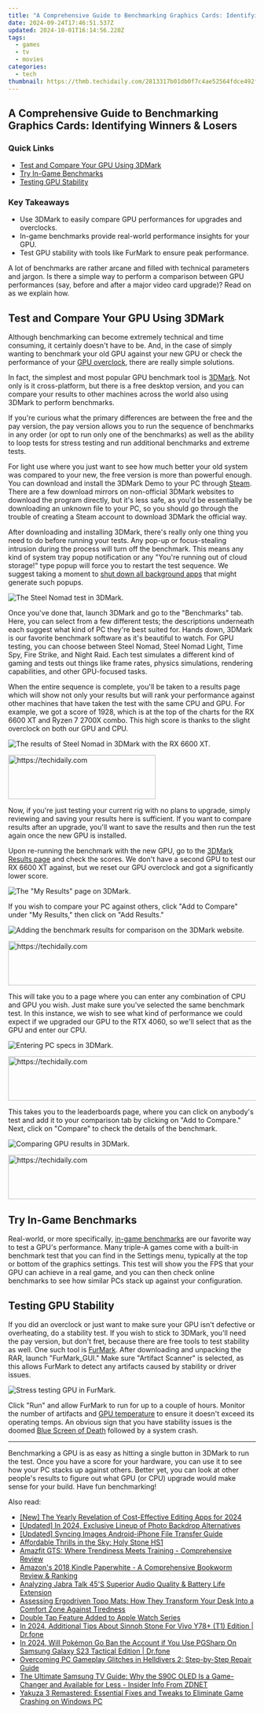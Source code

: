 ```yaml
---
title: "A Comprehensive Guide to Benchmarking Graphics Cards: Identifying Winners & Losers"
date: 2024-09-24T17:46:51.537Z
updated: 2024-10-01T16:14:56.220Z
tags:
  - games
  - tv
  - movies
categories:
  - tech
thumbnail: https://thmb.techidaily.com/2813317b01db0f7c4ae52564fdce492f88f0016328d542565dd1aa28d152d580.jpg
---
```


## A Comprehensive Guide to Benchmarking Graphics Cards: Identifying Winners & Losers

### Quick Links

* [Test and Compare Your GPU Using 3DMark](https://screen-mirror.techidaily.com/in-2024-recommended-best-applications-for-mirroring-your-xiaomi-13-ultra-screen-drfone-by-drfone-android/)
* [Try In-Game Benchmarks](https://location-social.techidaily.com/in-2024-why-your-whatsapp-live-location-is-not-updating-and-how-to-fix-on-your-vivo-s17-pro-drfone-by-drfone-virtual-android/)
* [Testing GPU Stability](https://screen-capture.techidaily.com/new-capturing-webcasts-without-payment-fees-for-2024/)

### Key Takeaways

* Use 3DMark to easily compare GPU performances for upgrades and overclocks.
* In-game benchmarks provide real-world performance insights for your GPU.
* Test GPU stability with tools like FurMark to ensure peak performance.

 A lot of benchmarks are rather arcane and filled with technical parameters and jargon. Is there a simple way to perform a comparison between GPU performances (say, before and after a major video card upgrade)? Read on as we explain how.

##  Test and Compare Your GPU Using 3DMark

 Although benchmarking can become extremely technical and time consuming, it certainly doesn't have to be. And, in the case of simply wanting to benchmark your old GPU against your new GPU or check the performance of your [GPU overclock](https://desktop-recording.techidaily.com/new-in-2024-top-5-android-screen-recorders-essential-app-selection/), there are really simple solutions.

 In fact, the simplest and most popular GPU benchmark tool is [3DMark](https://www.3dmark.com/). Not only is it cross-platform, but there is a free desktop version, and you can compare your results to other machines across the world also using 3DMark to perform benchmarks.

 If you're curious what the primary differences are between the free and the pay version, the pay version allows you to run the sequence of benchmarks in any order (or opt to run only one of the benchmarks) as well as the ability to loop tests for stress testing and run additional benchmarks and extreme tests.

 For light use where you just want to see how much better your old system was compared to your new, the free version is more than powerful enough. You can download and install the 3DMark Demo to your PC through [Steam](https://store.steampowered.com/app/223850/3DMark/?%5Fga=2.194457390.2006423362.1718990255-1370945006.1717082410). There are a few download mirrors on non-official 3DMark websites to download the program directly, but it's less safe, as you'd be essentially be downloading an unknown file to your PC, so you should go through the trouble of creating a Steam account to download 3DMark the official way.

 After downloading and installing 3DMark, there's really only one thing you need to do before running your tests. Any pop-up or focus-stealing intrusion during the process will turn off the benchmark. This means any kind of system tray popup notification or any "You're running out of cloud storage!" type popup will force you to restart the test sequence. We suggest taking a moment to [shut down all background apps](https://win11.techidaily.com/accelerating-ide-performance-android-studio-tips/) that might generate such popups.

![The Steel Nomad test in 3DMark.](https://static1.howtogeekimages.com/wordpress/wp-content/uploads/2024/06/steel-nomad-1.png) 

 Once you've done that, launch 3DMark and go to the "Benchmarks" tab. Here, you can select from a few different tests; the descriptions underneath each suggest what kind of PC they're best suited for. Hands down, 3DMark is our favorite benchmark software as it's beautiful to watch. For GPU testing, you can choose between Steel Nomad, Steel Nomad Light, Time Spy, Fire Strike, and Night Raid. Each test simulates a different kind of gaming and tests out things like frame rates, physics simulations, rendering capabilities, and other GPU-focused tasks.

 When the entire sequence is complete, you'll be taken to a results page which will show not only your results but will rank your performance against other machines that have taken the test with the same CPU and GPU. For example, we got a score of 1928, which is at the top of the charts for the RX 6600 XT and Ryzen 7 2700X combo. This high score is thanks to the slight overclock on both our GPU and CPU.

![The results of Steel Nomad in 3DMark with the RX 6600 XT.](https://static1.howtogeekimages.com/wordpress/wp-content/uploads/2024/06/untitled-3.png) 

<!-- affiliate ads begin -->
<a href="https://aligracehair.sjv.io/c/5597632/1918698/19272" target="_top" id="1918698">
  <img src="//a.impactradius-go.com/display-ad/19272-1918698" border="0" alt="https://techidaily.com" width="300" height="90"/>
</a>
<img height="0" width="0" src="https://aligracehair.sjv.io/i/5597632/1918698/19272" style="position:absolute;visibility:hidden;" border="0" />
<!-- affiliate ads end -->

 Now, if you're just testing your current rig with no plans to upgrade, simply reviewing and saving your results here is sufficient. If you want to compare results after an upgrade, you'll want to save the results and then run the test again once the new GPU is installed.

 Upon re-running the benchmark with the new GPU, go to the [3DMark Results page](https://www.3dmark.com/results) and check the scores. We don't have a second GPU to test our RX 6600 XT against, but we reset our GPU overclock and got a significantly lower score.

![The "My Results" page on 3DMark.](https://static1.howtogeekimages.com/wordpress/wp-content/uploads/2024/06/my-results.png) 

 If you wish to compare your PC against others, click "Add to Compare" under "My Results," then click on "Add Results." 

![Adding the benchmark results for comparison on the 3DMark website.](https://static1.howtogeekimages.com/wordpress/wp-content/uploads/2024/06/2024-06-22_12h18_33.png) 

<!-- affiliate ads begin -->
<a href="https://appsumo.8odi.net/c/5597632/2002019/7443" target="_top" id="2002019">
  <img src="//a.impactradius-go.com/display-ad/7443-2002019" border="0" alt="https://techidaily.com" width="728" height="90"/>
</a>
<img height="0" width="0" src="https://appsumo.8odi.net/i/5597632/2002019/7443" style="position:absolute;visibility:hidden;" border="0" />
<!-- affiliate ads end -->

 This will take you to a page where you can enter any combination of CPU and GPU you wish. Just make sure you've selected the same benchmark test. In this instance, we wish to see what kind of performance we could expect if we upgraded our GPU to the RTX 4060, so we'll select that as the GPU and enter our CPU.

![Entering PC specs in 3DMark.](https://static1.howtogeekimages.com/wordpress/wp-content/uploads/2024/06/testing-gpus.png) 

<!-- affiliate ads begin -->
<a href="https://appsumo.8odi.net/c/5597632/2087408/7443" target="_top" id="2087408">
  <img src="//a.impactradius-go.com/display-ad/7443-2087408" border="0" alt="https://techidaily.com" width="728" height="90"/>
</a>
<img height="0" width="0" src="https://appsumo.8odi.net/i/5597632/2087408/7443" style="position:absolute;visibility:hidden;" border="0" />
<!-- affiliate ads end -->

 This takes you to the leaderboards page, where you can click on anybody's test and add it to your comparison tab by clicking on "Add to Compare." Next, click on "Compare" to check the details of the benchmark.

![Comparing GPU results in 3DMark.](https://static1.howtogeekimages.com/wordpress/wp-content/uploads/2024/06/comparsing-results.png) 

<!-- affiliate ads begin -->
<a href="https://aligracehair.sjv.io/c/5597632/1972684/19272" target="_top" id="1972684">
  <img src="//a.impactradius-go.com/display-ad/19272-1972684" border="0" alt="https://techidaily.com" width="728" height="90"/>
</a>
<img height="0" width="0" src="https://aligracehair.sjv.io/i/5597632/1972684/19272" style="position:absolute;visibility:hidden;" border="0" />
<!-- affiliate ads end -->

##  Try In-Game Benchmarks

 Real-world, or more specifically, [in-game benchmarks](https://extra-skills.techidaily.com/new-seamless-volume-reduction-for-apple-and-microsoft-systems/) are our favorite way to test a GPU's performance. Many triple-A games come with a built-in benchmark test that you can find in the Settings menu, typically at the top or bottom of the graphics settings. This test will show you the FPS that your GPU can achieve in a real game, and you can then check online benchmarks to see how similar PCs stack up against your configuration.

##  Testing GPU Stability

 If you did an overclock or just want to make sure your GPU isn't defective or overheating, do a stability test. If you wish to stick to 3DMark, you'll need the pay version, but don't fret, because there are free tools to test stability as well. One such tool is [FurMark](https://www.geeks3d.com/furmark/). After downloading and unpacking the RAR, launch "FurMark\_GUI." Make sure "Artifact Scanner" is selected, as this allows FurMark to detect any artifacts caused by stability or driver issues.

![Stress testing GPU in FurMark.](https://static1.howtogeekimages.com/wordpress/wp-content/uploads/2024/06/furmark.png) 

 Click "Run" and allow FurMark to run for up to a couple of hours. Monitor the number of artifacts and [GPU temperature](https://screen-video-capture.techidaily.com/new-election-excursions-best-gamified-democracy-sites/) to ensure it doesn't exceed its operating temps. An obvious sign that you have stability issues is the doomed [Blue Screen of Death](https://visual-screen-recording.techidaily.com/updated-2024-approved-innovative-approaches-to-ppt-video-captures/) followed by a system crash.

---

 Benchmarking a GPU is as easy as hitting a single button in 3DMark to run the test. Once you have a score for your hardware, you can use it to see how your PC stacks up against others. Better yet, you can look at other people's results to figure out what GPU (or CPU) upgrade would make sense for your build. Have fun benchmarking!

<ins class="adsbygoogle"
     style="display:block"
     data-ad-format="autorelaxed"
     data-ad-client="ca-pub-7571918770474297"
     data-ad-slot="1223367746"></ins>

<ins class="adsbygoogle"
     style="display:block"
     data-ad-client="ca-pub-7571918770474297"
     data-ad-slot="8358498916"
     data-ad-format="auto"
     data-full-width-responsive="true"></ins>

<span class="atpl-alsoreadstyle">Also read:</span>
<div><ul>
<li><a href="https://youtube-web.techidaily.com/he-yearly-revelation-of-cost-effective-editing-apps-for-2024/"><u>[New] The Yearly Revelation of Cost-Effective Editing Apps for 2024</u></a></li>
<li><a href="https://article-posts.techidaily.com/updated-in-2024-exclusive-lineup-of-photo-backdrop-alternatives/"><u>[Updated] In 2024, Exclusive Lineup of Photo Backdrop Alternatives</u></a></li>
<li><a href="https://some-skills.techidaily.com/updated-syncing-images-android-iphone-file-transfer-guide/"><u>[Updated] Syncing Images Android-iPhone File Transfer Guide</u></a></li>
<li><a href="https://buynow-tips.techidaily.com/affordable-thrills-in-the-sky-holy-stone-hs1/"><u>Affordable Thrills in the Sky: Holy Stone HS1</u></a></li>
<li><a href="https://buynow-tips.techidaily.com/amazfit-gts-where-trendiness-meets-training-comprehensive-review/"><u>Amazfit GTS: Where Trendiness Meets Training - Comprehensive Review</u></a></li>
<li><a href="https://buynow-tips.techidaily.com/amazons-2018-kindle-paperwhite-a-comprehensive-bookworm-review-and-ranking/"><u>Amazon's 2018 Kindle Paperwhite - A Comprehensive Bookworm Review & Ranking</u></a></li>
<li><a href="https://buynow-tips.techidaily.com/analyzing-jabra-talk-45s-superior-audio-quality-and-battery-life-extension/"><u>Analyzing Jabra Talk 45'S Superior Audio Quality & Battery Life Extension</u></a></li>
<li><a href="https://buynow-tips.techidaily.com/assessing-ergodriven-topo-mats-how-they-transform-your-desk-into-a-comfort-zone-against-tiredness/"><u>Assessing Ergodriven Topo Mats: How They Transform Your Desk Into a Comfort Zone Against Tiredness</u></a></li>
<li><a href="https://os-tips.techidaily.com/double-tap-feature-added-to-apple-watch-series/"><u>Double Tap Feature Added to Apple Watch Series</u></a></li>
<li><a href="https://change-location.techidaily.com/in-2024-additional-tips-about-sinnoh-stone-for-vivo-y78plus-t1-edition-drfone-by-drfone-virtual-android/"><u>In 2024, Additional Tips About Sinnoh Stone For Vivo Y78+ (T1) Edition | Dr.fone</u></a></li>
<li><a href="https://change-location.techidaily.com/in-2024-will-pokemon-go-ban-the-account-if-you-use-pgsharp-on-samsung-galaxy-s23-tactical-edition-drfone-by-drfone-virtual-android/"><u>In 2024, Will Pokémon Go Ban the Account if You Use PGSharp On Samsung Galaxy S23 Tactical Edition | Dr.fone</u></a></li>
<li><a href="https://program-issues.techidaily.com/overcoming-pc-gameplay-glitches-in-helldivers-2-step-by-step-repair-guide/"><u>Overcoming PC Gameplay Glitches in Helldivers 2: Step-by-Step Repair Guide</u></a></li>
<li><a href="https://hardware-updates.techidaily.com/the-ultimate-samsung-tv-guide-why-the-s90c-oled-is-a-game-changer-and-available-for-less-insider-info-from-zdnet/"><u>The Ultimate Samsung TV Guide: Why the S90C OLED Is a Game-Changer and Available for Less - Insider Info From ZDNET</u></a></li>
<li><a href="https://win-blog.techidaily.com/yakuza-3-remastered-essential-fixes-and-tweaks-to-eliminate-game-crashing-on-windows-pc/"><u>Yakuza 3 Remastered: Essential Fixes and Tweaks to Eliminate Game Crashing on Windows PC</u></a></li>
</ul></div>

